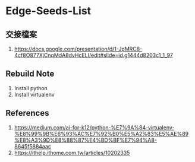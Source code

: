 # Edge-Seeds-List


## 交接檔案
1. https://docs.google.com/presentation/d/1-JpMRC8-4cf8O877XjCnqMdA8dvHcELI/edit#slide=id.g1444d8203c1_1_97

## Rebuild Note
1. Install python
2. Install virtualenv


## References
1. https://medium.com/ai-for-k12/python-%E7%9A%84-virtualenv-%E8%99%9B%E6%93%AC%E7%92%B0%E5%A2%83%E5%AE%89%E8%A3%9D%E8%88%87%E4%BD%BF%E7%94%A8-8645f5884aac
2. https://ithelp.ithome.com.tw/articles/10202335
